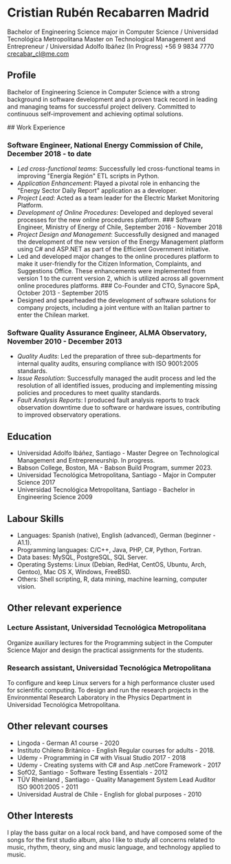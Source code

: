 # Cristian Rubén Recabarren Madrid
Bachelor of Engineering Science major in Computer Science / Universidad Tecnológica Metropolitana
Master on Technological Management and Entrepreneur / Universidad Adolfo Ibáñez (In Progress) 
+56 9 9834 7770
crecabar_cl@me.com

## Profile
Bachelor of Engineering Science in Computer Science with a strong background in software development and a proven track record in leading and managing teams for successful project delivery. Committed to continuous self-improvement and achieving optimal solutions.

## Work Experience
### Software Engineer, National Energy Commission of Chile, December 2018 - to date
* *Led cross-functional teams*: Successfully led cross-functional teams in improving "Energía Región" ETL scripts in Python.
* *Application Enhancement*: Played a pivotal role in enhancing the "Energy Sector Daily Report" application as a developer.
* *Project Lead*: Acted as a team leader for the Electric Market Monitoring Platform.
* *Development of Online Procedures*: Developed and deployed several processes for the new online procedures platform.
### Software Engineer, Ministry of Energy of Chile, September 2016 - November 2018
* *Project Design and Management*: Successfully designed and managed the development of the new version of the Energy Management platform using C# and ASP.NET as part of the Efficient Government initiative.
* Led and developed major changes to the online procedures platform to make it user-friendly for the Citizen Information, Complaints, and Suggestions Office. These enhancements were implemented from version 1 to the current version 2, which is utilized across all government online procedures platforms.
### Co-Founder and CTO, Synacore SpA, October 2013 - September 2015
* Designed and spearheaded the development of software solutions for company projects, including a joint venture with an Italian partner to enter the Chilean market.
### Software Quality Assurance Engineer, ALMA Observatory, November 2010 - December 2013
* *Quality Audits*: Led the preparation of three sub-departments for internal quality audits, ensuring compliance with ISO 9001:2005 standards.
* *Issue Resolution*: Successfully managed the audit process and led the resolution of all identified issues, producing and implementing missing policies and procedures to meet quality standards.
* *Fault Analysis Reports*: I produced fault analysis reports to track observation downtime due to software or hardware issues, contributing to improved observatory operations.

## Education
* Universidad Adolfo Ibáñez, Santiago - Master Degree on Technological Management and Entrepreneurship. In progress.
* Babson College, Boston, MA - Babson Build Program, summer 2023.
* Universidad Tecnológica Metropolitana, Santiago - Major in Computer Science 2017
* Universidad Tecnológica Metropolitana, Santiago - Bachelor in Engineering Science 2009

## Labour Skills
* Languages: Spanish (native), English (advanced), German (beginner - A1.1).
* Programming languages: C/C++, Java, PHP, C#, Python, Fortran.
* Data bases: MySQL, PostgreSQL, SQL Server.
* Operating Systems: Linux (Debian, RedHat, CentOS, Ubuntu, Arch, Gentoo), Mac OS X, Windows, FreeBSD.
* Others: Shell scripting, R, data mining, machine learning, computer vision.

## Other relevant experience
### Lecture Assistant, Universidad Tecnológica Metropolitana
Organize auxiliary lectures for the Programming subject in the Computer Science Major and design the practical assignments for the students.
### Research assistant, Universidad Tecnológica Metropolitana
To configure and keep Linux servers for a high performance cluster used for scientific computing. To design and run the research projects in the Environmental Research Laboratory in the Physics Department in Universidad Tecnológica Metropolitana.

## Other relevant courses
* Lingoda - German A1 course - 2020
* Instituto Chileno Británico - English Regular courses for adults - 2018.
* Udemy - Programming in C# with Visual Studio 2017 - 2018
* Udemy - Creating systems with C# and Asp .netCore Framework - 2017
* SofO2, Santiago - Software Testing Essentials - 2012
* TÜV Rheinland , Santiago - Quality Management System Lead Auditor ISO 9001:2005 - 2011
* Universidad Austral de Chile - English for global purposes - 2010

## Other Interests
I play the bass guitar on a local rock band, and have composed some of the songs for the first studio album, also I like to study all concerns related to music, rhythm, theory, sing and music language, and technology applied to music.